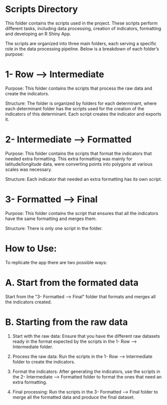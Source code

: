 # Scripts Directory
This folder contains the scripts used in the project. These scripts perform different tasks, including data processing, creation of indicators, formatting and developing an R Shiny App. 

The scripts are organized into three main folders, each serving a specific role in the data processing pipeline. Below is a breakdown of each folder’s purpose:

# 1- Row --> Intermediate
Purpose: This folder contains the scripts that process the raw data and create the indicators. 

Structure: The folder is organized by folders for each determinant, where each determinant folder has the scripts used for the creation of the indicators of this determinant. Each script creates the indicator and exports it. 

# 2- Intermediate --> Formatted
Purpose: This folder contains the scripts that format the indicators that needed extra formatting. This extra formatting was mainly for latitude/longitude data, were converting points into polygons at various scales was necessary.

Structure: Each indicator that needed an extra formatting has its own script.  

# 3- Formatted --> Final
Purpose: This folder contains the script that ensures that all the indicators have the same formatting and merges them.  

Structure: There is only one script in the folder. 

# How to Use:
To replicate the app there are two possible ways: 

# A. Start from the formated data
Start from the "3- Formatted --> Final" folder that formats and merges all the indicators created. 

# B. Starting from the raw data
1. Start with the raw data: Ensure that you have the different raw datasets ready in the format expected by the scripts in the 1- Row --> Intermediate folder.

2. Process the raw data: Run the scripts in the 1- Row --> Intermediate folder to create the indicators.

3. Format the indicators: After generating the indicators, use the scripts in the 2- Intermediate --> Formatted folder to format the ones that need an extra formatting.

4. Final processing: Run the scripts in the 3- Formatted --> Final folder to merge all the formatted data and produce the final dataset.
